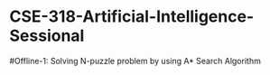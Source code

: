 # CSE-318-Artificial-Intelligence-Sessional

#Offline-1: Solving N-puzzle problem by using A* Search Algorithm

